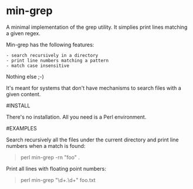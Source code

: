 # min-grep
A minimal implementation of the grep utility. It simplies print lines matching a given regex.

Min-grep has the following features:

	- search recursively in a directory
	- print line numbers matching a pattern
	- match case insensitive

Nothing else ;-)

It's meant for systems that don't have mechanisms to search files with a given content.

#INSTALL

There's no installation. All you need is a Perl environment.

#EXAMPLES

Search recursively all the files under the current directory and print line
numbers when a match is found:

> perl min-grep -rn "foo" .

Print all lines with floating point numbers:

> perl min-grep "\d+\.\d+" foo.txt
